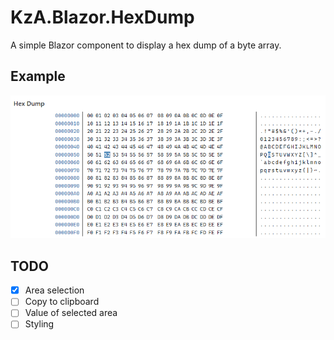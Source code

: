 ﻿# KzA.Blazor.HexDump

A simple Blazor component to display a hex dump of a byte array.

## Example

![Example](./Example/Example.png)

## TODO

- [x] Area selection
- [ ] Copy to clipboard
- [ ] Value of selected area
- [ ] Styling
